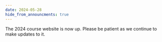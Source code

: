 ```yaml
---
date: 2024-05-28
hide_from_announcments: true
---
```

The 2024 course website is now up. Please be patient as we continue to make updates to it.
